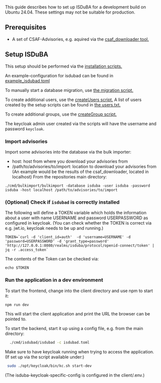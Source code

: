 <!--
 This file is Free Software under the Apache-2.0 License
 without warranty, see README.md and LICENSES/Apache-2.0.txt for details.

 SPDX-License-Identifier: Apache-2.0

 SPDX-FileCopyrightText: 2024 German Federal Office for Information Security (BSI) <https://www.bsi.bund.de>
 Software-Engineering: 2024 Intevation GmbH <https://intevation.de>
-->

This guide describes how to set up ISDuBA for a development build on Ubuntu 24.04. These settings may not be suitable for production.

## Prerequisites

 - A set of CSAF-Advisories, e.g. aquired via the [csaf_downloader tool.](https://github.com/csaf-poc/csaf_distribution)
 
## Setup ISDuBA
This setup should be performed via the [installation scripts.](./scripts/README.md)

An example-configuration for isdubad can be found in [example_isdubad.toml](./example_isdubad.toml)

To manually start a database migration, use [the migration script.](./scripts/migrate.sh)

To create additional users, use the [createUsers script.](./scripts/keycloak/createUsers.sh)
A list of users created by the setup scripts can be found in [the users.txt.](./developer/users.txt)

To create additional groups, use the [createGroup script.](./scripts/keycloak/createGroup.sh)

The keycloak admin user created via the scripts will have the username and password ```keycloak```.

### Import advisories
Import some advisories into the database via the bulk importer:
- host: host from where you download your advisories from
- /path/to/advisories/to/import: location to download your advisories from
(An example would be the results of the csaf_downloader, located in localhost)
From the repositories main directory:
```
./cmd/bulkimport/bulkimport -database isduba -user isduba -password isduba -host localhost /path/to/advisories/to/import
```

### (Optional) Check if `isdubad` is correctly installed
The following will define a TOKEN variable which holds the information 
about a user with name USERNAME and password USERPASSWORD as configured in keycloak.
(You can check whether the TOKEN is correct via e.g. jwt.io, keycloak needs to be up and running.)
```
TOKEN=`curl -d 'client_id=auth'  -d 'username=USERNAME' -d 'password=USERPASSWORD' -d 'grant_type=password' 'http://127.0.0.1:8080/realms/isduba/protocol/openid-connect/token' | jq -r .access_token`
```
The contents of the Token can be checked via:
```
echo $TOKEN
```

### Run the application in a dev environment

To start the frontend, change into the client directory and use npm to start it:

```bash
npm run dev
```

This will start the client application and
print the URL the browser can be pointed to.

To start the backend, start it up using a config file, e.g. from the main directory:

```bash
  ./cmd/isdubad/isdubad -c isdubad.toml
```

Make sure to have keycloak running when trying to access the application.
(If set up via the script available under:)
``` bash
 sudo ./opt/keycloak/bin/kc.sh start-dev
```

(The isduba-keycloak-specific-config is configured in the client/.env.)
